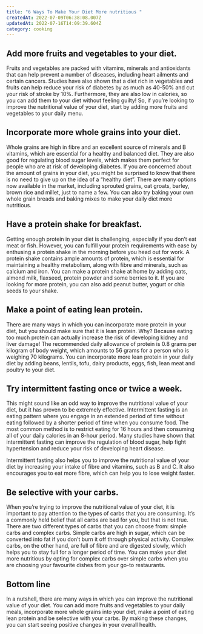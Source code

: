 ```yaml
---
title: "6 Ways To Make Your Diet More nutritious "
createdAt: 2022-07-09T06:38:08.007Z
updatedAt: 2022-07-16T14:09:39.604Z
category: cooking
---
```


## Add more fruits and vegetables to your diet.

Fruits and vegetables are packed with vitamins, minerals and antioxidants that can help prevent a number of diseases, including heart ailments and certain cancers. Studies have also shown that a diet rich in vegetables and fruits can help reduce your risk of diabetes by as much as 40-50% and cut your risk of stroke by 10%. Furthermore, they are also low in calories, so you can add them to your diet without feeling guilty! So, if you’re looking to improve the nutritional value of your diet, start by adding more fruits and vegetables to your daily menu.

## Incorporate more whole grains into your diet.

Whole grains are high in fibre and an excellent source of minerals and B vitamins, which are essential for a healthy and balanced diet. They are also good for regulating blood sugar levels, which makes them perfect for people who are at risk of developing diabetes. If you are concerned about the amount of grains in your diet, you might be surprised to know that there is no need to give up on the idea of a “healthy diet”. There are many options now available in the market, including sprouted grains, oat groats, barley, brown rice and millet, just to name a few. You can also try baking your own whole grain breads and baking mixes to make your daily diet more nutritious.

## Have a protein shake for breakfast.

Getting enough protein in your diet is challenging, especially if you don’t eat meat or fish. However, you can fulfill your protein requirements with ease by enthusing a protein shake in the morning before you head out for work. A protein shake contains ample amounts of protein, which is essential for maintaining a healthy metabolism, along with fibre and minerals, such as calcium and iron. You can make a protein shake at home by adding oats, almond milk, flaxseed, protein powder and some berries to it. If you are looking for more protein, you can also add peanut butter, yogurt or chia seeds to your shake.

## Make a point of eating lean protein.

There are many ways in which you can incorporate more protein in your diet, but you should make sure that it is lean protein. Why? Because eating too much protein can actually increase the risk of developing kidney and liver damage! The recommended daily allowance of protein is 0.8 grams per kilogram of body weight, which amounts to 56 grams for a person who is weighing 70 kilograms. You can incorporate more lean protein in your daily diet by adding beans, lentils, tofu, dairy products, eggs, fish, lean meat and poultry to your diet.

## Try intermittent fasting once or twice a week.

This might sound like an odd way to improve the nutritional value of your diet, but it has proven to be extremely effective. Intermittent fasting is an eating pattern where you engage in an extended period of time without eating followed by a shorter period of time when you consume food. The most common method is to restrict eating for 16 hours and then consuming all of your daily calories in an 8-hour period. Many studies have shown that intermittent fasting can improve the regulation of blood sugar, help fight hypertension and reduce your risk of developing heart disease.

Intermittent fasting also helps you to improve the nutritional value of your diet by increasing your intake of fibre and vitamins, such as B and C. It also encourages you to eat more fibre, which can help you to lose weight faster.

## Be selective with your carbs.

When you’re trying to improve the nutritional value of your diet, it is important to pay attention to the types of carbs that you are consuming. It’s a commonly held belief that all carbs are bad for you, but that is not true. There are two different types of carbs that you can choose from: simple carbs and complex carbs. Simple carbs are high in sugar, which can be converted into fat if you don’t burn it off through physical activity. Complex carbs, on the other hand, are full of fibre and are digested slowly, which helps you to stay full for a longer period of time. You can make your diet more nutritious by opting for complex carbs over simple carbs when you are choosing your favourite dishes from your go-to restaurants.

## Bottom line

In a nutshell, there are many ways in which you can improve the nutritional value of your diet. You can add more fruits and vegetables to your daily meals, incorporate more whole grains into your diet, make a point of eating lean protein and be selective with your carbs. By making these changes, you can start seeing positive changes in your overall health.
